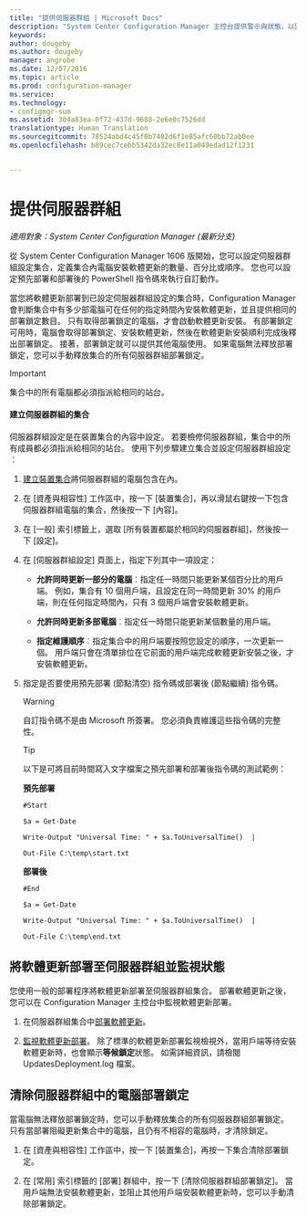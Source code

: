 ```yaml
---
title: "提供伺服器群組 | Microsoft Docs"
description: "System Center Configuration Manager 主控台提供警示與狀態，以監視更新及相容性。"
keywords: 
author: dougeby
ms.author: dougeby
manager: angrobe
ms.date: 12/07/2016
ms.topic: article
ms.prod: configuration-manager
ms.service: 
ms.technology:
- configmgr-sum
ms.assetid: 304a83ea-0f72-437d-9688-2e6e0c7526dd
translationtype: Human Translation
ms.sourcegitcommit: 78524abd4c45f0b7402d6f1e85afc60bb72ab0ee
ms.openlocfilehash: b89cec7cebb5342da32ec8e11a049edad12f1231


---
```

# <a name="service-a-server-group"></a>提供伺服器群組

*適用對象：System Center Configuration Manager (最新分支)*

從 System Center Configuration Manager 1606 版開始，您可以設定伺服器群組設定集合，定義集合內電腦安裝軟體更新的數量、百分比或順序。 您也可以設定預先部署和部署後的 PowerShell 指令碼來執行自訂動作。

當您將軟體更新部署到已設定伺服器群組設定的集合時，Configuration Manager 會判斷集合中有多少部電腦可在任何的指定時間內安裝軟體更新，並且提供相同的部署鎖定數目。 只有取得部署鎖定的電腦，才會啟動軟體更新安裝。 有部署鎖定可用時，電腦會取得部署鎖定、安裝軟體更新，然後在軟體更新安裝順利完成後釋出部署鎖定。 接著，部署鎖定就可以提供其他電腦使用。 如果電腦無法釋放部署鎖定，您可以手動釋放集合的所有伺服器群組部署鎖定。

>[!IMPORTANT]
>集合中的所有電腦都必須指派給相同的站台。

#### <a name="to-create-a-collection-for-a-server-group"></a>建立伺服器群組的集合  
伺服器群組設定是在裝置集合的內容中設定。 若要檢修伺服器群組，集合中的所有成員都必須指派給相同的站台。 使用下列步驟建立集合並設定伺服器群組設定︰
1.  [建立裝置集合](../../core/clients/manage/collections/create-collections.md)將伺服器群組的電腦包含在內。  

2.  在 [資產與相容性] 工作區中，按一下 [裝置集合]，再以滑鼠右鍵按一下包含伺服器群組電腦的集合，然後按一下 [內容]。  

3.  在 [一般] 索引標籤上，選取 [所有裝置都屬於相同的伺服器群組]，然後按一下 [設定]。  

4.  在 [伺服器群組設定] 頁面上，指定下列其中一項設定：  

    -   **允許同時更新一部分的電腦**︰指定任一時間只能更新某個百分比的用戶端。 例如，集合有 10 個用戶端，且設定在同一時間更新 30% 的用戶端，則在任何指定時間內，只有 3 個用戶端會安裝軟體更新。  

    -   **允許同時更新多部電腦**︰指定任一時間只能更新某個數量的用戶端。  

    -   **指定維護順序**︰指定集合中的用戶端要按照您設定的順序，一次更新一個。 用戶端只會在清單排位在它前面的用戶端完成軟體更新安裝之後，才安裝軟體更新。  

5.  指定是否要使用預先部署 (節點清空) 指令碼或部署後 (節點繼續) 指令碼。  

    > [!WARNING]
    > 自訂指令碼不是由 Microsoft 所簽署。 您必須負責維護這些指令碼的完整性。

    > [!TIP]  
    > 以下是可將目前時間寫入文字檔案之預先部署和部署後指令碼的測試範例：  
    >   
    >  **預先部署**  
    >   
    >  `#Start`  
    >   
    >  `$a = Get-Date`  
    >   
    >  `Write-Output "Universal Time: " + $a.ToUniversalTime()  |`  
    >   
    >  `Out-File C:\temp\start.txt`  
    >   
    >  **部署後**  
    >   
    >  `#End`  
    >   
    >  `$a = Get-Date`  
    >   
    >  `Write-Output "Universal Time: " + $a.ToUniversalTime()  |`  
    >   
    >  `Out-File C:\temp\end.txt`  

## <a name="deploy-software-updates-to-the-server-group-and-monitor-status"></a>將軟體更新部署至伺服器群組並監視狀態  
您使用一般的部署程序將軟體更新部署至伺服器群組集合。 部署軟體更新之後，您可以在 Configuration Manager 主控台中監視軟體更新部署。
1.  在伺服器群組集合中[部署軟體更新](manually-deploy-software-updates.md)。   

2.  [監視軟體更新部署](monitor-software-updates.md)。 除了標準的軟體更新部署監視檢視外，當用戶端等待安裝軟體更新時，也會顯示**等候鎖定**狀態。 如需詳細資訊，請檢閱 UpdatesDeployment.log 檔案。


## <a name="clear-the-deployment-locks-for-computers-in-a-server-group"></a>清除伺服器群組中的電腦部署鎖定  
當電腦無法釋放部署鎖定時，您可以手動釋放集合的所有伺服器群組部署鎖定。 只有當部署阻礙更新集合中的電腦，且仍有不相容的電腦時，才清除鎖定。  
1.  在 [資產與相容性] 工作區中，按一下 [裝置集合]，再按一下集合清除部署鎖定。  

2.  在 [常用] 索引標籤的 [部署] 群組中，按一下 [清除伺服器群組部署鎖定]。 當用戶端無法安裝軟體更新，並阻止其他用戶端安裝軟體更新時，您可以手動清除部署鎖定。  



<!--HONumber=Dec16_HO3-->


